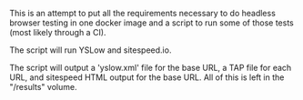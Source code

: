 This is an attempt to put all the requirements necessary to do headless browser
testing in one docker image and a script to run some of those tests (most
likely through a CI).

The script will run YSLow and sitespeed.io.

The script will output a 'yslow.xml' file for the base URL, a TAP file for each
URL, and sitespeed HTML output for the base URL.  All of this is left in the
"/results" volume.
